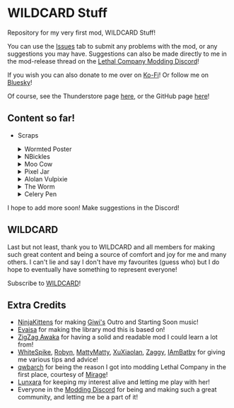 # WILDCARD Stuff

Repository for my very first mod, WILDCARD Stuff!

You can use the [Issues](https://github.com/TheDebbyCase/LCWildCardMod/issues) tab to submit any problems with the mod, or any suggestions you may have.
Suggestions can also be made directly to me in the mod-release thread on the [Lethal Company Modding Discord](https://discord.com/channels/1168655651455639582/1328209352628375652)!

If you wish you can also donate to me over on [Ko-Fi](https://ko-fi.com/thedebbycase)!
Or follow me on [Bluesky](https://bsky.app/profile/thedebbycase.bsky.social)!

Of course, see the Thunderstore page [here](https://thunderstore.io/c/lethal-company/p/deB/WILDCARDStuff),
or the GitHub page [here](https://github.com/TheDebbyCase/LCWildCardMod)!

## Content so far!

- Scraps
	<details>
	<summary>Wormted Poster</summary>
	
	Original design by [Giwi](https://www.twitch.tv/giwi)
	Can you find it?

	![Preview](https://raw.githubusercontent.com/TheDebbyCase/LCWildCardMod/main/Images/WormtedPosterPreview.png)
	
	</details>
	
	<details>
	<summary>NBickles</summary>
	
	Original 3D model by [Zeekerss](https://bsky.app/profile/zeekerss.bsky.social)
	They're non-binary

	![Preview](https://raw.githubusercontent.com/TheDebbyCase/LCWildCardMod/main/Images/NBicklesPreview.png)
	
	</details>
	
	<details>
	<summary>Moo Cow</summary>
	
	Original design by [Kael](https://www.twitch.tv/kael)
	Squeeze it

	![Preview](https://raw.githubusercontent.com/TheDebbyCase/LCWildCardMod/main/Images/MooCowPreview.png)
	
	</details>

	<details>
	<summary>Pixel Jar</summary>
	
	Original designs by [Kael](https://www.twitch.tv/kael)
	Collect them all

	![Preview](https://raw.githubusercontent.com/TheDebbyCase/LCWildCardMod/main/Images/PixelJarPreview.png)
	
	</details>

	<details>
	<summary>Alolan Vulpixie</summary>
	
	Original model by [Game Freak](https://www.gamefreak.co.jp)
	Squash it
	
	![Preview](https://raw.githubusercontent.com/TheDebbyCase/LCWildCardMod/main/Images/VulpixiePreview.png)
	
	</details>

	<details>
	<summary>The Worm</summary>
	
	Original design by [Giwi](https://www.twitch.tv/giwi)
	Pester it and throw it
	
	![Preview](https://raw.githubusercontent.com/TheDebbyCase/LCWildCardMod/main/Images/TheWormPreview.png)
	
	</details>

	<details>
	<summary>Celery Pen</summary>
	
	Original designs by [Kael](https://www.twitch.tv/kael)
	Swing it
	
	![Preview](https://raw.githubusercontent.com/TheDebbyCase/LCWildCardMod/main/Images/CeleryPenPreview.png)
	
	</details>
	
I hope to add more soon! Make suggestions in the Discord!

## WILDCARD

Last but not least, thank you to WILDCARD and all members for making such great content and being a source of comfort and joy for me and many others. I can't lie and say I don't have my favourites (guess who) but I do hope to eventually have something to represent everyone!

Subscribe to [WILDCARD](https://www.youtube.com/@WILDCARDorg)!

## Extra Credits

- [NinjaKittens](https://www.youtube.com/@NinjaKittens) for making [Giwi's](https://www.twitch.tv/giwi) Outro and Starting Soon music!
- [Evaisa](https://thunderstore.io/c/lethal-company/p/Evaisa) for making the library mod this is based on!
- [ZigZag Awaka](https://thunderstore.io/c/lethal-company/p/Zigzag) for having a solid and readable mod I could learn a lot from!
- [WhiteSpike](https://thunderstore.io/c/lethal-company/p/WhiteSpike), [Robyn](https://thunderstore.io/c/lethal-company/p/Mom_Llama), [MattyMatty](https://thunderstore.io/c/lethal-company/p/mattymatty/), [XuXiaolan](https://thunderstore.io/c/lethal-company/p/XuXiaolan), [Zaggy](https://thunderstore.io/c/lethal-company/p/Zaggy1024), [IAmBatby](https://thunderstore.io/c/lethal-company/p/IAmBatby/) for giving me various tips and advice!
- [qwbarch](https://thunderstore.io/c/lethal-company/p/qwbarch) for being the reason I got into modding Lethal Company in the first place, courtesy of [Mirage](https://thunderstore.io/c/lethal-company/p/qwbarch/Mirage)!
- [Lunxara](https://www.twitch.tv/lunxara) for keeping my interest alive and letting me play with her!
- Everyone in the [Modding Discord](https://discord.com/channels/1168655651455639582/) for being and making such a great community, and letting me be a part of it!